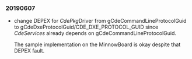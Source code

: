 ### 20190607
* change DEPEX for <em>CdePkg</em>Driver from gCdeCommandLineProtocolGuid to gCdeDxeProtocolGuid/CDE_DXE_PROTOCOL_GUID 
  since <em>CdeServices</em> already depends on gCdeCommandLineProtocolGuid.
  
  The sample implementation on the MinnowBoard is okay despite that DEPEX fault.
